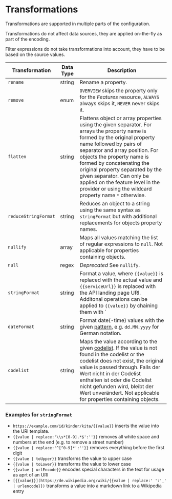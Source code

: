 <a name="transformations"></a>

# Transformations

Transformations are supported in multiple parts of the configuration.

Transformations do not affect data sources, they are applied on-the-fly as part of the encoding.

Filter expressions do not take transformations into account, they have to be based on the source values.


|Transformation |Data Type |Description
| --- | --- | ---
|`rename` |string |Rename a property.
|`remove` |enum |`OVERVIEW` skips the property only for the *Features* resource, `ALWAYS` always skips it, `NEVER` never skips it.
|`flatten` |string |Flattens object or array properties using the given separator. For arrays the property name is formed by the original property name followed by pairs of separator and array position. For objects the property name is formed by concatenating the original property separated by the given separator. Can only be applied on the feature level in the provider or using the wildcard property name `*` otherwise.
|`reduceStringFormat` |string |Reduces an object to a string using the same syntax as `stringFormat` but with additional replacements for objects property names.
|`nullify` |array |Maps all values matching the list of regular expressions to `null`. Not applicable for properties containing objects.
|`null` |regex |*Deprecated* See `nullify`.
|`stringFormat` |string |Format a value, where `{{value}}` is replaced with the actual value and `{{serviceUrl}}` is replaced with the API landing page URI. Additonal operations can be applied to `{{value}}` by chaining them with `|`, see the examples below.
|`dateFormat` |string |Format date(-time) values with the given [pattern](https://docs.oracle.com/en/java/javase/11/docs/api/java.base/java/time/format/DateTimeFormatter.html#patterns), e.g. `dd.MM.yyyy` for German notation. 
|`codelist`|string |Maps the value according to the given [codelist](../../codelists/README.md). If the value is not found in the codelist or the codelist does not exist, the original value is passed through.  Falls der Wert nicht in der Codelist enthalten ist oder die Codelist nicht gefunden wird, bleibt der Wert unverändert. Not applicable for properties containing objects.

### Examples for `stringFormat`

* `https://example.com/id/kinder/kita/{{value}}` inserts the value into the URI template.
* `{{value | replace:'\\s*[0-9].*$':''}}` removes all white space and numbers at the end (e.g. to remove a street number)
* `{{value | replace:'^[^0-9]*':''}}` removes everything before the first digit
* `{{value | toUpper}}` transforms the value to upper case
* `{{value | toLower}}` transforms the value to lower case
* `{{value | urlEncode}}` encodes special characters in the text for usage as aprt of an URI
* `[{{value}}](https://de.wikipedia.org/wiki/{{value | replace:' ':'_' | urlencode}})` transforms a value into a markdown link to a Wikipedia entry
